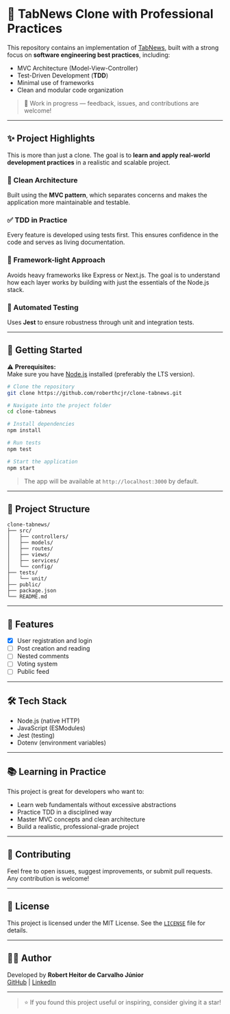 # 🧪 TabNews Clone with Professional Practices

This repository contains an implementation of [TabNews](https://www.tabnews.com.br/), built with a strong focus on **software engineering best practices**, including:

- MVC Architecture (Model-View-Controller)
- Test-Driven Development (**TDD**)
- Minimal use of frameworks
- Clean and modular code organization

> 🚧 Work in progress — feedback, issues, and contributions are welcome!

---

## ✨ Project Highlights

This is more than just a clone. The goal is to **learn and apply real-world development practices** in a realistic and scalable project.

### 📐 Clean Architecture

Built using the **MVC pattern**, which separates concerns and makes the application more maintainable and testable.

### ✅ TDD in Practice

Every feature is developed using tests first. This ensures confidence in the code and serves as living documentation.

### 🧩 Framework-light Approach

Avoids heavy frameworks like Express or Next.js. The goal is to understand how each layer works by building with just the essentials of the Node.js stack.

### 🧪 Automated Testing

Uses **Jest** to ensure robustness through unit and integration tests.

---

## 🚀 Getting Started

:warning: **Prerequisites:**  
Make sure you have [Node.js](https://nodejs.org/) installed (preferably the LTS version).

```bash
# Clone the repository
git clone https://github.com/roberthcjr/clone-tabnews.git

# Navigate into the project folder
cd clone-tabnews

# Install dependencies
npm install

# Run tests
npm test

# Start the application
npm start
```

> The app will be available at `http://localhost:3000` by default.

---

## 📂 Project Structure

```
clone-tabnews/
├── src/
│   ├── controllers/
│   ├── models/
│   ├── routes/
│   ├── views/
│   ├── services/
│   └── config/
├── tests/
│   └── unit/
├── public/
├── package.json
└── README.md
```

---

## 📌 Features

- [x] User registration and login
- [ ] Post creation and reading
- [ ] Nested comments
- [ ] Voting system
- [ ] Public feed

---

## 🛠️ Tech Stack

- Node.js (native HTTP)
- JavaScript (ESModules)
- Jest (testing)
- Dotenv (environment variables)

---

## 📚 Learning in Practice

This project is great for developers who want to:

- Learn web fundamentals without excessive abstractions
- Practice TDD in a disciplined way
- Master MVC concepts and clean architecture
- Build a realistic, professional-grade project

---

## 🤝 Contributing

Feel free to open issues, suggest improvements, or submit pull requests. Any contribution is welcome!

---

## 📄 License

This project is licensed under the MIT License. See the [`LICENSE`](LICENSE) file for details.

---

## 👨‍💻 Author

Developed by **Robert Heitor de Carvalho Júnior**  
[GitHub](https://github.com/roberthcjr) | [LinkedIn](https://www.linkedin.com/in/robert-heitor-de-carvalho)

---

> ⭐ If you found this project useful or inspiring, consider giving it a star!
